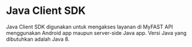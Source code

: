 # Java Client SDK

Java Client SDK digunakan untuk mengakses layanan di MyFAST API menggunakan Android app maupun server-side Java app. Versi Java yang dibutuhkan adalah Java 8.
